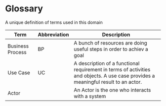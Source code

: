 # Glossary

A unique definition of terms used in this domain

| **Term** | **Abbreviation** | **Description** |
| --- | --- | --- |
| Business Process | BP  | A bunch of resources are doing useful steps in order to achiev a goal |
| Use Case | UC  | A description of a functional requirement in terms of activities and objects. A use case provides a meaningful result to an actor. |
| Actor |     | An Actor is the one who interacts with a system |